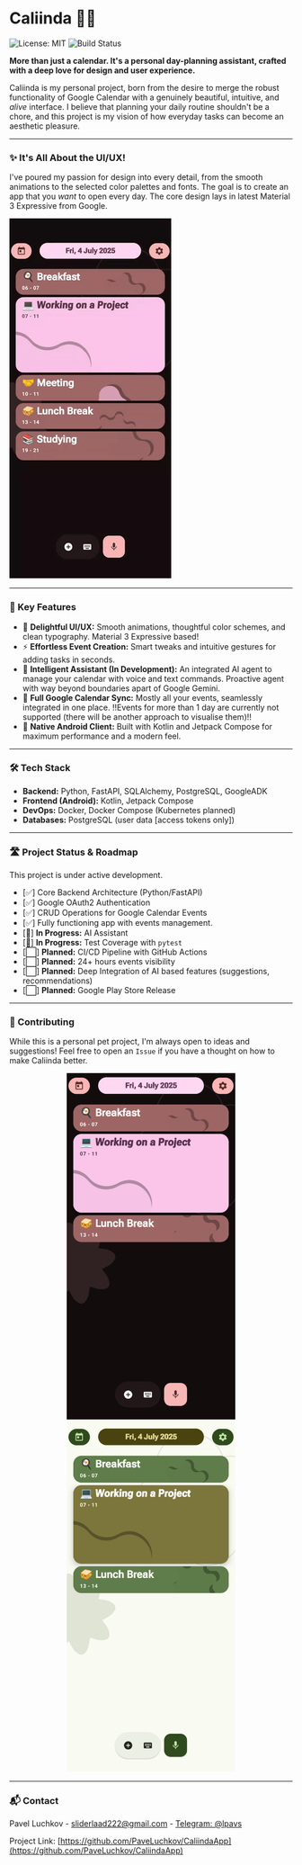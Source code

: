 # Caliinda 📆📱

![License: MIT](https://img.shields.io/badge/License-MIT-blue.svg) ![Build Status](https://img.shields.io/badge/build-passing-brightgreen.svg)

**More than just a calendar. It's a personal day-planning assistant, crafted with a deep love for design and user experience.**

Caliinda is my personal project, born from the desire to merge the robust functionality of Google Calendar with a genuinely beautiful, intuitive, and *alive* interface. I believe that planning your daily routine shouldn't be a chore, and this project is my vision of how everyday tasks can become an aesthetic pleasure.

---

### ✨ It's All About the UI/UX!

I've poured my passion for design into every detail, from the smooth animations to the selected color palettes and fonts. The goal is to create an app that you *want* to open every day.
The core design lays in latest Material 3 Expressive from Google.

![GIF](previewfiles/gifpreview.gif)

---

### 🚀 Key Features

*   🎨 **Delightful UI/UX:** Smooth animations, thoughtful color schemes, and clean typography. Material 3 Expressive based!
*   ⚡️ **Effortless Event Creation:** Smart tweaks and intuitive gestures for adding tasks in seconds.
*   🤖 **Intelligent Assistant (In Development):** An integrated AI agent to manage your calendar with voice and text commands. Proactive agent with way beyond boundaries apart of Google Gemini.
*   🔄 **Full Google Calendar Sync:** Mostly all your events, seamlessly integrated in one place. !!Events for more than 1 day are currently not supported (there will be another approach to visualise them)!!
*   📱 **Native Android Client:** Built with Kotlin and Jetpack Compose for maximum performance and a modern feel.

---

### 🛠️ Tech Stack

*   **Backend:** Python, FastAPI, SQLAlchemy, PostgreSQL, GoogleADK
*   **Frontend (Android):** Kotlin, Jetpack Compose
*   **DevOps:** Docker, Docker Compose (Kubernetes planned)
*   **Databases:** PostgreSQL (user data [access tokens only])

---

### 🛣️ Project Status & Roadmap

This project is under active development.

*   [✅] Core Backend Architecture (Python/FastAPI)
*   [✅] Google OAuth2 Authentication
*   [✅] CRUD Operations for Google Calendar Events
*   [✅] Fully functioning app with events management.
*   [🚧] **In Progress:** AI Assistant
*   [🚧] **In Progress:** Test Coverage with `pytest`
*   [⬜️] **Planned:** CI/CD Pipeline with GitHub Actions
*   [⬜️] **Planned:** 24+ hours events visibility
*   [⬜️] **Planned:** Deep Integration of AI based features (suggestions, recommendations)
*   [⬜️] **Planned:** Google Play Store Release

---

### 🤝 Contributing

While this is a personal pet project, I'm always open to ideas and suggestions! Feel free to open an `Issue` if you have a thought on how to make Caliinda better.

<p align="center">
  <img src="previewfiles/imagepreview.png" width="300"/>
  <img src="previewfiles/imagepreviewlight.png" width="300"/>
</p>

---

### 📬 Contact

Pavel Luchkov - [sliderlaad222@gmail.com](mailto:sliderlaad222@gmail.com) - [Telegram: @lpavs](https://t.me/lpavs)

Project Link: [https://github.com/PaveLuchkov/CaliindaApp](https://github.com/PaveLuchkov/CaliindaApp)